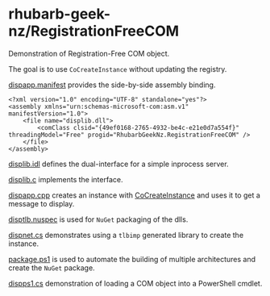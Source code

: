 # rhubarb-geek-nz/RegistrationFreeCOM

Demonstration of Registration-Free COM object.

The goal is to use `CoCreateInstance` without updating the registry.

[dispapp.manifest](dispapp/dispapp.manifest) provides the side-by-side assembly binding.

```
<?xml version="1.0" encoding="UTF-8" standalone="yes"?>
<assembly xmlns="urn:schemas-microsoft-com:asm.v1" manifestVersion="1.0">
	<file name="displib.dll">
		<comClass clsid="{49ef0168-2765-4932-be4c-e21e0d7a554f}" threadingModel="Free" progid="RhubarbGeekNz.RegistrationFreeCOM" />
	</file>
</assembly>
```

[displib.idl](displib/displib.idl) defines the dual-interface for a simple inprocess server.

[displib.c](displib/displib.c) implements the interface.

[dispapp.cpp](dispapp/dispapp.cpp) creates an instance with [CoCreateInstance](https://learn.microsoft.com/en-us/windows/win32/api/combaseapi/nf-combaseapi-cocreateinstance) and uses it to get a message to display.

[disptlb.nuspec](disptlb/disptlb.nuspec) is used for `NuGet` packaging of the dlls.

[dispnet.cs](dispnet/dispnet.cs) demonstrates using a `tlbimp` generated library to create the instance.

[package.ps1](package.ps1) is used to automate the building of multiple architectures and create the `NuGet` package.

[dispps1.cs](dispps1/dispps1.cs) demonstration of loading a COM object into a PowerShell cmdlet.
